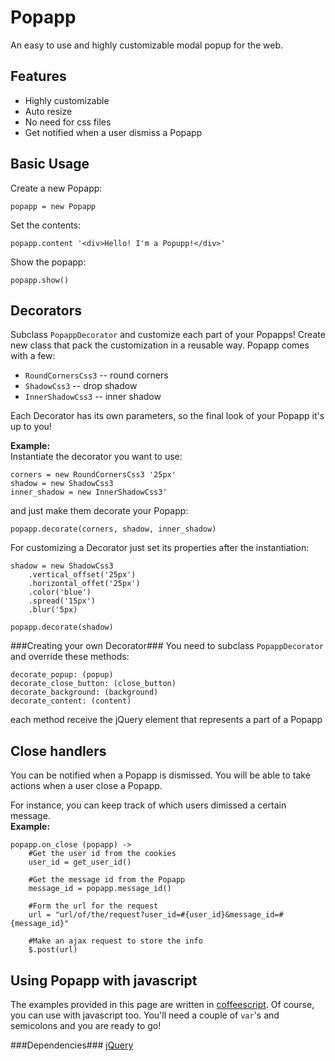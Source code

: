Popapp
=====
An easy to use and highly customizable modal popup for the web.

Features
-----
* Highly customizable
* Auto resize
* No need for css files
* Get notified when a user dismiss a Popapp


Basic Usage
-----
Create a new Popapp:
<pre><code>popapp = new Popapp</code></pre>
Set the contents:
<pre><code>popapp.content '&lt;div>Hello! I'm a Popupp!&lt;/div>'</code></pre>
Show the popapp:
<pre><code>popapp.show()</code></pre>

Decorators
-----
Subclass `PopappDecorator` and customize each part of your Popapps! Create new class that pack the customization in a reusable way. Popapp comes with a few:  

* `RoundCornersCss3` -- round corners
* `ShadowCss3` -- drop shadow
* `InnerShadowCss3` -- inner shadow

Each Decorator has its own parameters, so the final look of your Popapp it's up to you!

<b>Example:</b>  
Instantiate the decorator you want to use:
<pre><code>corners = new RoundCornersCss3 '25px'
shadow = new ShadowCss3
inner_shadow = new InnerShadowCss3'</code></pre>

and just make them decorate your Popapp:
<pre><code>popapp.decorate(corners, shadow, inner_shadow)</code></pre>

For customizing a Decorator just set its properties after the instantiation:
<pre><code>shadow = new ShadowCss3
	.vertical_offset('25px')
	.horizontal_offet('25px')
	.color('blue')
	.spread('15px')
	.blur('5px)
	
popapp.decorate(shadow)</code></pre>

###Creating your own Decorator###
You need to subclass `PopappDecorator` and override these methods:
<pre><code>decorate_popup: (popup)
decorate_close_button: (close_button)
decorate_background: (background)
decorate_content: (content)
</code></pre>
each method receive the jQuery element that represents a part of a Popapp

Close handlers
-----
You can be notified when a Popapp is dismissed. You will be able to take actions when a user close a Popapp.

For instance, you can keep track of which users dimissed a certain message.  
<b>Example:</b>
<pre><code>popapp.on_close (popapp) ->
	#Get the user id from the cookies
	user_id = get_user_id()
	
	#Get the message id from the Popapp
	message_id = popapp.message_id()
	
	#Form the url for the request
	url = "url/of/the/request?user_id=#{user_id}&message_id=#{message_id}"
	
	#Make an ajax request to store the info
	$.post(url)
</code></pre>

Using Popapp with javascript
-----
The examples provided in this page are written in [coffeescript](http://jashkenas.github.com/coffee-script). Of course, you can use with javascript too. You'll need a couple of `var`'s and semicolons and you are ready to go!

###Dependencies###
[jQuery](http://www.jquery.com)

	



	